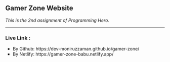 <h2>Gamer Zone Website</h2>
<p> <em>This is the 2nd assignment of Programming Hero.</em></p> <hr>
<h3>
  Live Link :
</h3>
<ul type="square">
    <li>By Github: https://dev-moniruzzaman.github.io/gamer-zone/</li>
    <li>By Netlify: https://gamer-zone-babu.netlify.app/ </li>
</ul>
